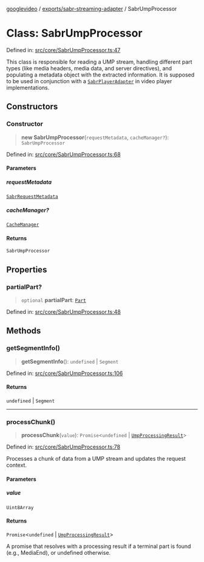 [googlevideo](../../../README.md) / [exports/sabr-streaming-adapter](../README.md) / SabrUmpProcessor

# Class: SabrUmpProcessor

Defined in: [src/core/SabrUmpProcessor.ts:47](https://github.com/LuanRT/googlevideo/blob/dbf946453f309f019ca5c8a163ede31e16e7831d/src/core/SabrUmpProcessor.ts#L47)

This class is responsible for reading a UMP stream, handling different part types
(like media headers, media data, and server directives), and populating a
metadata object with the extracted information. It is supposed to be used
in conjunction with a [`SabrPlayerAdapter`](../interfaces/SabrPlayerAdapter.md) in video player
implementations.

## Constructors

### Constructor

> **new SabrUmpProcessor**(`requestMetadata`, `cacheManager?`): `SabrUmpProcessor`

Defined in: [src/core/SabrUmpProcessor.ts:68](https://github.com/LuanRT/googlevideo/blob/dbf946453f309f019ca5c8a163ede31e16e7831d/src/core/SabrUmpProcessor.ts#L68)

#### Parameters

##### requestMetadata

[`SabrRequestMetadata`](../interfaces/SabrRequestMetadata.md)

##### cacheManager?

[`CacheManager`](../../utils/classes/CacheManager.md)

#### Returns

`SabrUmpProcessor`

## Properties

### partialPart?

> `optional` **partialPart**: [`Part`](../../../types/shared/type-aliases/Part.md)

Defined in: [src/core/SabrUmpProcessor.ts:48](https://github.com/LuanRT/googlevideo/blob/dbf946453f309f019ca5c8a163ede31e16e7831d/src/core/SabrUmpProcessor.ts#L48)

## Methods

### getSegmentInfo()

> **getSegmentInfo**(): `undefined` \| `Segment`

Defined in: [src/core/SabrUmpProcessor.ts:106](https://github.com/LuanRT/googlevideo/blob/dbf946453f309f019ca5c8a163ede31e16e7831d/src/core/SabrUmpProcessor.ts#L106)

#### Returns

`undefined` \| `Segment`

***

### processChunk()

> **processChunk**(`value`): `Promise`\<`undefined` \| [`UmpProcessingResult`](../interfaces/UmpProcessingResult.md)\>

Defined in: [src/core/SabrUmpProcessor.ts:78](https://github.com/LuanRT/googlevideo/blob/dbf946453f309f019ca5c8a163ede31e16e7831d/src/core/SabrUmpProcessor.ts#L78)

Processes a chunk of data from a UMP stream and updates the request context.

#### Parameters

##### value

`Uint8Array`

#### Returns

`Promise`\<`undefined` \| [`UmpProcessingResult`](../interfaces/UmpProcessingResult.md)\>

A promise that resolves with a processing result if a terminal part is found (e.g., MediaEnd), or undefined otherwise.
